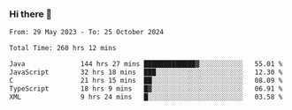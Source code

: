 ### Hi there 👋

<!--START_SECTION:waka-->

```txt
From: 29 May 2023 - To: 25 October 2024

Total Time: 260 hrs 12 mins

Java              144 hrs 27 mins █████████████▓░░░░░░░░░░░   55.01 %
JavaScript        32 hrs 18 mins  ███░░░░░░░░░░░░░░░░░░░░░░   12.30 %
C                 21 hrs 15 mins  ██░░░░░░░░░░░░░░░░░░░░░░░   08.09 %
TypeScript        18 hrs 9 mins   █▓░░░░░░░░░░░░░░░░░░░░░░░   06.91 %
XML               9 hrs 24 mins   █░░░░░░░░░░░░░░░░░░░░░░░░   03.58 %
```

<!--END_SECTION:waka-->
<!--
**the-beef-calculator/the-beef-calculator** is a ✨ _special_ ✨ repository because its `README.md` (this file) appears on your GitHub profile.

Here are some ideas to get you started:

- 🔭 I’m currently working on ...
- 🌱 I’m currently learning ...
- 👯 I’m looking to collaborate on ...
- 🤔 I’m looking for help with ...
- 💬 Ask me about ...
- 📫 How to reach me: ...
- 😄 Pronouns: ...
- ⚡ Fun fact: ...
-->
